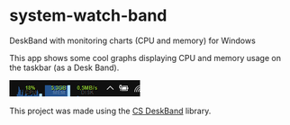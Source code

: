 # system-watch-band
DeskBand with monitoring charts (CPU and memory) for Windows

This app shows some cool graphs displaying CPU and memory usage on the taskbar (as a Desk Band).


![Example 1](media/demo.png)

This project was made using the  [CS DeskBand](https://github.com/dsafa/CSDeskBand) library.